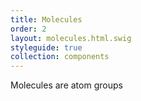 ```yaml
---
title: Molecules
order: 2
layout: molecules.html.swig
styleguide: true
collection: components
---
```

Molecules are atom groups
